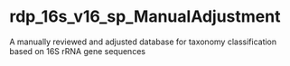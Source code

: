 # rdp_16s_v16_sp_ManualAdjustment
A manually reviewed and adjusted database for taxonomy classification based on 16S rRNA gene sequences
